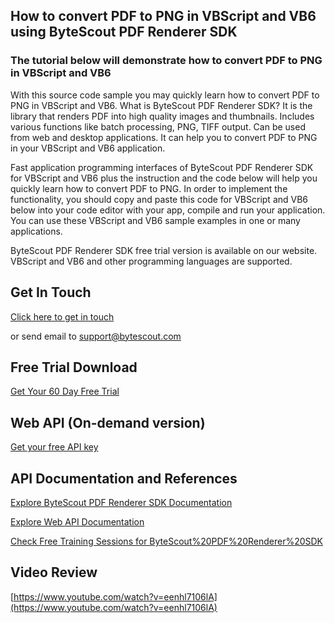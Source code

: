 ## How to convert PDF to PNG in VBScript and VB6 using ByteScout PDF Renderer SDK

### The tutorial below will demonstrate how to convert PDF to PNG in VBScript and VB6

With this source code sample you may quickly learn how to convert PDF to PNG in VBScript and VB6. What is ByteScout PDF Renderer SDK? It is the library that renders PDF into high quality images and thumbnails. Includes various functions like batch processing, PNG, TIFF output. Can be used from web and desktop applications. It can help you to convert PDF to PNG in your VBScript and VB6 application.

Fast application programming interfaces of ByteScout PDF Renderer SDK for VBScript and VB6 plus the instruction and the code below will help you quickly learn how to convert PDF to PNG. In order to implement the functionality, you should copy and paste this code for VBScript and VB6 below into your code editor with your app, compile and run your application. You can use these VBScript and VB6 sample examples in one or many applications.

ByteScout PDF Renderer SDK free trial version is available on our website. VBScript and VB6 and other programming languages are supported.

## Get In Touch

[Click here to get in touch](https://bytescout.zendesk.com/hc/en-us/requests/new?subject=ByteScout%20PDF%20Renderer%20SDK%20Question)

or send email to [support@bytescout.com](mailto:support@bytescout.com?subject=ByteScout%20PDF%20Renderer%20SDK%20Question) 

## Free Trial Download

[Get Your 60 Day Free Trial](https://bytescout.com/download/web-installer?utm_source=github-readme)

## Web API (On-demand version)

[Get your free API key](https://pdf.co/documentation/api?utm_source=github-readme)

## API Documentation and References

[Explore ByteScout PDF Renderer SDK Documentation](https://bytescout.com/documentation/index.html?utm_source=github-readme)

[Explore Web API Documentation](https://pdf.co/documentation/api?utm_source=github-readme)

[Check Free Training Sessions for ByteScout%20PDF%20Renderer%20SDK](https://academy.bytescout.com/)

## Video Review

[https://www.youtube.com/watch?v=eenhl7106lA](https://www.youtube.com/watch?v=eenhl7106lA)